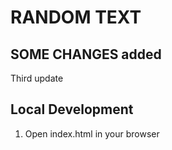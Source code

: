 # RANDOM TEXT


## SOME CHANGES added

Third update

## Local Development

1. Open index.html in your browser